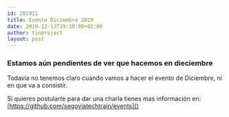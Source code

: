 ```yaml
---
id: 201911
title: Evento Diciembre 2019
date: 2019-12-13T19:30:00+02:00
author: tinproject
layout: post
---
```


### Estamos aún pendientes de ver que hacemos en dieciembre

Todavía no tenemos claro cuando vamos a hacer el evento de Diciembre, ni en que va a consistir.

Si quieres postularte para dar una charla tienes mas información en: [https://github.com/segoviatechtrain/events]() 
